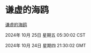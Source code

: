 # 谦虚的海鸥
[谦虚的海鸥](http://219.139.199.238:56308/qxdho/course/base/hotlink/index.php)

2024年 10月 25日 星期五 05:30:02 CST

2024年 10月 24日 星期四 21:30:02 GMT
